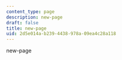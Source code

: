 ```yaml
---
content_type: page
description: new-page
draft: false
title: new-page
uid: 2d5e014a-b239-4438-978a-09ea4c28a118
---
```

new-page